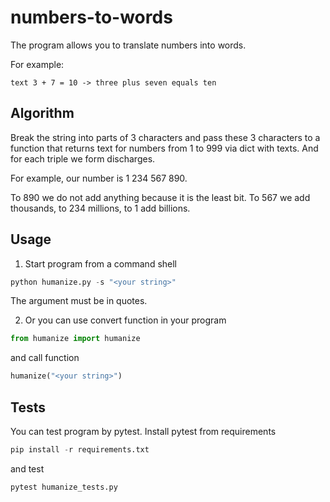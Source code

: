 # numbers-to-words
The program allows you to translate numbers into words.

For example:

``text
3 + 7 = 10 -> three plus seven equals ten
``

## Algorithm
Break the string into parts of 3 characters and pass these 3 characters to a function that returns text for numbers from 1 to 999 via dict with texts. And for each triple we form discharges. 

For example, our number is 1 234 567 890. 

To 890 we do not add anything because it is the least bit. To 567 we add thousands, to 234 millions, to 1 add billions.

## Usage
1. Start program from a command shell

```python
python humanize.py -s "<your string>"
```

The argument must be in quotes.

2. Or you can use convert function in your program

```python
from humanize import humanize
```

and call function

```python
humanize("<your string>")
```

## Tests
You can test program by pytest. Install pytest from requirements

```python
pip install -r requirements.txt
```

and test

```python
pytest humanize_tests.py
```
